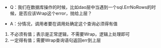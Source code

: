* Q：我们在数据库操作的时候，比如dao层中当遇到一个sql.ErrNoRows的时候，是否应该Wrap这个error，抛给上层？

* A：分情况，调用者要在调用处确定这个查询必须得有值
1. 不必须有值；表示是正常逻辑，不需要Wrap，逻辑上处理即可
2. 一定得有值；需要Wrap查询语句返回err到上层
